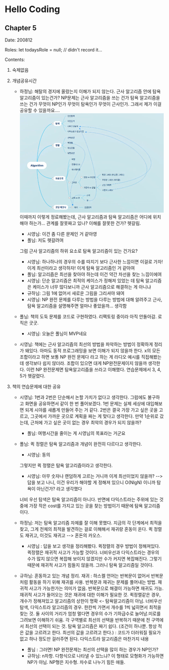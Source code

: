 # Hello Coding

## Chapter 5

Date: 200812

Roles: let todaysRole = null; // didn't record it...

Contents:

1. 숙제없음

2. 개념공유시간

   - 하정님: 해탈의 경지에 올랐는지 이해가 되지 않는다. 근사 알고리즘 안에 탐욕 알고리즘이 있는건가? NP문제는 근사 알고리즘을 쓰는 건가 탐욕 알고리즘을 쓰는 건가 무엇이 NP인가 무엇이 탐욕인가 무엇이 근사인가. 그래서 제가 이걸 공유할 수 있을까요....
   ![Algorithm Graph](./../images/algorithmGraph.png)
   이때까지 이렇게 정료해봤는데, 근사 알고리즘과 탐욕 알고리즘은 어디에 위치해야 하는가...  관계를 잘못짜고 있나? 이해를 잘못한 건가? 헷갈림.
     - 시영님: 이건 좀 다른 문제인 거 같아영
     - 폴님: 저도 헷갈려여


      그럼 근사 알고리즘의 하위 요소로 탐욕 알고리즘이 있는 건가요?
      - 시영님: 하나하나의 경우의 수를 따지기 보다 근사한 느낌이면 이걸로 가자! 이게 최선이라고 생각하자! 이게 탐욕 알고리즘인 거 같아여
      - 폴님: 알고리즘은 최선을 찾아야 하는데 이건 약간 차선을 찾는 느낌이에여
      - 시영님: 단순 알고리즘은 최적의 케이스가 정해져 있었는 데 탐욕 알고리즘은 케이스가 너무 많다보니까 근사 알고리즘으로 해결하는 게 아니냐
      - 규하님: 그림 1에 없어서 새로운 그림을 그리셔야 돼여
      - 시영님: NP 완전 문제를 다루는 방법을 다루는 방법에 대해 알려주고 근사, 탐욕 알고리즘을 설명해주면 얼마나 좋았을까... 생각함
   - 폴님: 책의 도둑 문제를 코드로 구현하였다. 리팩토링 중이라 아직 안돌아감. 로직은 굿굿.
     - 시영님: 오늘은 폴님이 MVP네요
   - 시영님: 책에는 근사 알고리즘의 최선의 방법을 파악하는 방법이 정확하게 정리가 돼있다. 아마도 동적 프로그래밍을 보면 이해가 되지 않을까 한다. x의 모든 조합이라고 하면 보통 NP 완전 문제다 라고 하는 게 라디오 예시를 직접해봤는데 생각보다 쉽지 않더라. 조합이 있으면 대게 NP완전문제이지 않을까 생각한다. 이런 NP 완전문제면 탐욕알고리즘을 쓰라고 이해했다. 연습문제에서 3, 4, 5가 헷갈렸다.


3. 책의 연습문제에 대한 공유

   - 시영님: 1번과 2번은 단순해서 논할 가치가 없다고 생각한다. 그럼에도 불구하고 화면을 공유하면서 같이 한 번 풀어보겠다. 1번 문제는 실제 세상에 대입해보면 되게 시야를 새롭게 만들어 주는 거 같다. 2번은 결국 가장 가고 싶은 곳을 고르고, 그곳에서 가까운 곳으로 계획을 짜는 게 맞다고 생각한다. 만약 1순위로 갔는데, 근처에 가고 싶은 곳이 없는 경우 최악의 경우가 되지 않을까?
     - 폴님: 여행시간을 줄이는 게 시영님의 목표라는 거군요
   - 폴님: 퀵 정렬은 탐욕 알고리즘과 개념이 완전히 다르다고 생각한다.
     - 시영님: 동의

      그렇지만 퀵 정렬은 탐욕 알고리즘이라고 생각한다.

       - 시영님: 아무 숫자나 랜덤하게 고르는 거니까 이게 최선이었지 않을까? --> 답을 보고 나니, 이건 우리가 해야할 게 정해져 있으니 O(NlgN) 이니까 탐욕이 아닌건가? 라고 생각했다

     너비 우선 탐색은 탐욕 알고리즘이 아니다. 반면에 다익스트라는 주위에 있는 것 중에 가장 작은 cost를 가지고 있는 곳을 찾는 방법이기 때문에 탐욕 알고리즘이다.
   - 하정님: 저는 탐욕 알고리즘 자체를 잘 이해 못했다. 지금의 각 단계에서 최적을 찾고, 그게 전체의 최적을 발견하는 걸로 이해해서 재귀랑 혼동이 온다. 퀵 정렬도 재귀고, 이것도 재귀고 --> 혼돈의 카오스.

     - 시영님 : 답을 보고 생각을 정리해봤다. 퀵정렬의 경우 방법이 정해져있다. 퀵정렬은 재귀적 사고가 가능할 것이다. 너비우선과 다익스트라는 경우의 수가 많지 않으면 복잡해 보이지 않겠지만 수가 커지면 복잡해진다. 그렇기 때문에 재귀적 사고가 힘들지 않을까. 그러니 탐욕 알고리즘일 것이다.
   - 규하님: 혼동하고 있는 개념 정리. 재귀 : 하스켈 언어는 반복문이 없어서 반복문처럼 활동을 하기 위해 재귀를 사용. 반복문과 재귀는 문제를 풀어내는 방법. 재귀적 사고가 가능한가는 의미가 없음. 반복문으로 해결이 가능하면 재귀도 가능. 재귀적 사고가 들어오는 것은 재귀에 대한 이해가 필요한 것. 퀵정렬같은 경우, 개수가 정해져있고 알고리즘의 상한이 명확 <- 탐욕알고리즘이 아님. 너비우선탐색, 다익스트라 알고리즘의 경우. 한칸씩 가면서 개수를 1씩 넓히면서 최적을 찾는 것. 둘 사이의 거리가 엄청 멀다면 경우의 수가 기하급수로 늘어남.미로를 그려보면 이해하기 쉬움. 각 구역별로 최선의 선택을 반복하기 때문에 전 구역에서 최선의 선택이 되는 것. 탐욕 알고리즘은 짜기 쉽다. (조건이 하나뿐. 항상 적은 값을 고르려고 한다. 최선의 값을 고르려고 한다.) : 코드가 더러워질 필요가 없고 하나 정도만 걸러주면 된다. 다익스트라 알고리즘은 마찬가지 내용
     - 폴님 : 그러면! NP 완전문제는 최선의 선택을 많이 하는 경우가 NP인가?
     - 규하님: n차항. 다항식으로 나타낼 수 있느냐? 이 형태로 모형화가 가능하면 NP가 아님. NP형은 지수형. 차수로 나누기 힘든 애들.
